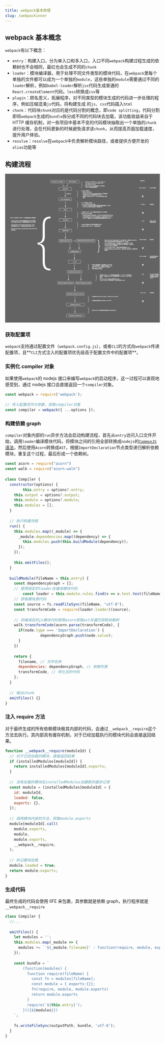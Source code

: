 ```yaml
---
title: webpack基本原理
slug: /webpackinner
---
```


## webpack 基本概念

`webpack`有以下概念：

- `entry`：构建入口，分为单入口和多入口，入口不同`webpack`构建过程生成的依赖树也不会相同，最红也会生成不同的`chunk`
- `loader`：模块编译器，用于处理不同文件类型的模块代码，在`webpack`里每个单独的文件都可以成为一个单独的`module`，这些单独的`module`需要通过不同的`loader`解析，例如`babel-loader`解析`jsx`代码生成普通的`React.createElement`代码，`less`转换成`css`等
- `plugin`：顾名思义，拓展程序，对不同类型的模块生成的代码进一步处理的程序，例如压缩混淆`js`代码，将构建生成 的`js`、`css`代码插入`html`
- `chunk`：代码块`chunk`对应的是代码分割的概念，即`code splitting`，代码分割即将`webpack`生成的`bundle`拆分成不同的代码块去加载，该功能收益来自于 HTTP 缓存机制，对一些项目中基本不变的代码模块抽取出一个单独的`chunk`进行处理，会在代码更新的时候避免请求该`chunk`，从而提高页面加载速度，提升用户体验。
- `resolve`：`resolve`在`webpack`中负责解析模块路径，或者提供方便开发的 `alias`功能等

## 构建流程

![20210719225504](../../../public/images/20210719225504.png)

### 获取配置项

`webpack`支持通过配置文件（`webpack.config.js`），或者`CLI`的方式向`webpack`传递配置项，且**`CLI`方式注入的配置项优先级高于配置文件中的配置项**。

### 实例化 compiler 对象

如果使用`webpack`的 nodejs 接口来编写`webpack`的启动程序，这一过程可以直观地感受到，通过 nodejs 接口会直接返回一个`compiler`对象。

```javascript
const webpack = require('webpack');

// 传入配置项作为参数，获取compiler对象
const compiler = webpack({ ...options });
```

### 构建依赖 graph

`compiler`对象内部的`run`异步方法会启动构建流程，首先从`entry`访问入口文件开始，调用`loader`编译模块代码，将模块之间的引用全部转换成`nodejs`的[`CommonJS`语法](http://nodejs.cn/api/modules.html)，然后使用`Acorn`转换成`AST`，根据`ImportDeclaration`节点类型递归解析依赖模块，重复这个过程，最后形成一个依赖树。

```javascript
const acorn = require("acorn")
const walk = require("acorn-walk")

class Compiler {
  constructor(options) {
		this.entry = options?.entry;
    this.output = options?.output;
    this.module = options?.module;
    this.modules = [];
  }

  // 执行构建流程
  run() {
    this.modules.map((_module) => {
      _module.dependencies.map((dependency) => {
        this.modules.push(this.buildModule(dependency));
      });
    });

    this.emitFiles();
  }

  buildModule(fileName = this.entry) {
    const dependencyGraph = [];
    // 使用指定的loader去编译模块代码
		const loader = this.module.rules.find(v => v.test.test(fileName));
    // 获取模块源代码
    const source = fs.readFileSync(fileName, "utf-8");
    const transformCode = require(loader.loader)(source);

    // 将编译后的js模块代码使用acorn获取ast并遍历获取依赖树
    walk.transformCode(acorn.parse(transformCode), {
      if(node.type === 'ImportDeclaration') {
				dependencyGraph.push(node.value);
      }
    })

    return {
      filename, // 文件名称
      dependencies: dependencyGraph, // 依赖列表
      transformCode, // 转化后的代码
    };
  }

  // 输出chunk
  emitFiles() {}
}
```

### 注入 require 方法

对于最终生成的所有依赖模块极其内部的代码，会通过`__webpack__require`这个方法去执行。其内部具有缓存机制，对于已经加载执行的模块代码会直接返回结果。

```javascript
function __webpack__require(moduleId) {
  // 对于已经加载的模块，直接返回结果
  if (installedModules[moduleId]) {
    return installedModules[moduleId].exports;
  }

  // 没有加载的模块在installedModules创建新的缓存记录
  const module = (installedModules[moduleId] = {
    id: moduleId,
    loaded: false,
    exports: {},
  });

  // 调用模块内部的方法，获取module.exports
  module[moduleId].call(
    module.exports,
    module,
    module.exports,
    __webpack__require,
  );

  // 标记模块加载
  module.loaded = true;
  return module.exports;
}
```

### 生成代码

最终生成的代码会使用 IIFE 来包裹，其参数就是依赖 graph，执行程序就是`__webpack__require`

```javascript
class Compiler {
  //...

  emitFiles() {
    let modules = '';
    this.modules.map(_module => {
      modules += `'${_module.filename}' : function(require, module, exports) {${_module.transformCode}},`;
    });

    const bundle = `
        (function(modules) {
          function require(fileName) {
            const fn = modules[fileName];
            const module = { exports:{}};
            fn(require, module, module.exports)
            return module.exports
          }
          require('${this.entry}');
        })({${modules}})
    `;

    fs.writeFileSync(outputPath, bundle, 'utf-8');
  }
}
```

